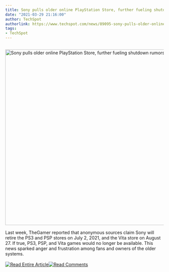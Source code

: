 ```yaml
---
title: Sony pulls older online PlayStation Store, further fueling shutdown rumors
date: "2021-03-29 21:16:00"
author: TechSpot
authorlink: https://www.techspot.com/news/89095-sony-pulls-older-online-playstation-store-validating-shutdown.html
tags:
- TechSpot
---
```

<a href="https://www.techspot.com/news/89095-sony-pulls-older-online-playstation-store-validating-shutdown.html" target="_blank"><img src="https://static.techspot.com/images2/news/ts3_thumbs/2021/03/2021-03-29-ts3_thumbs-ec0.jpg" width="800" height="560" style="padding: 15px 0" title="Sony pulls older online PlayStation Store, further fueling shutdown rumors" /></a><br />Last week, TheGamer reported that anonymous sources claim Sony will retire the PS3 and PSP stores on July 2, 2021, and the Vita store on August 27. If true, PS3, PSP, and Vita games would no longer be available. This news sparked anger and frustration among fans and owners of the older systems.<br /><br /><a href="https://www.techspot.com/news/89095-sony-pulls-older-online-playstation-store-validating-shutdown.html"><img src="https://static.techspot.com/images/rss/rss_buttons_01.png" border="0" alt="Read Entire Article" /></a><a href="https://www.techspot.com/news/89095-sony-pulls-older-online-playstation-store-validating-shutdown.html#comments"><img src="https://static.techspot.com/images/rss/rss_buttons_02.png" border="0" alt="Read Comments" /></a><br /><br />